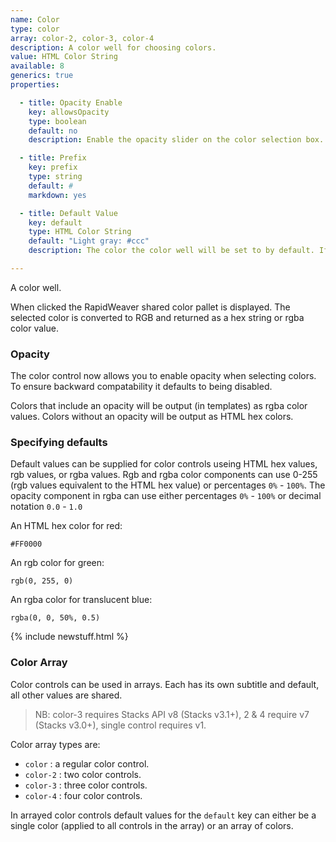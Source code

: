 ```yaml
---
name: Color
type: color
array: color-2, color-3, color-4
description: A color well for choosing colors.
value: HTML Color String
available: 8
generics: true
properties:

  - title: Opacity Enable
    key: allowsOpacity
    type: boolean
    default: no
    description: Enable the opacity slider on the color selection box.

  - title: Prefix
    key: prefix
    type: string
    default: #
    markdown: yes

  - title: Default Value
    key: default
    type: HTML Color String
    default: "Light gray: #ccc"
    description: The color the color well will be set to by default. If no color is provided light gray will be used.

---
```


A color well. 

When clicked the RapidWeaver shared color pallet is displayed. The selected color is converted to RGB and returned as a hex string or rgba color value.

### Opacity
The color control now allows you to enable opacity when selecting colors.  To ensure backward compatability it defaults to being disabled.

Colors that include an opacity will be output (in templates) as rgba color values.  Colors without an opacity will be output as HTML hex colors.


### Specifying defaults
Default values can be supplied for color controls useing HTML hex values, rgb values, or rgba values.  Rgb and rgba color components can use 0-255 (rgb values equivalent to the HTML hex value) or percentages `0%` - `100%`.  The opacity component in rgba can use either percentages `0%` - `100%` or decimal notation `0.0` - `1.0`

An HTML hex color for red:

```
#FF0000
```

An rgb color for green:

```
rgb(0, 255, 0)
```

An rgba color for translucent blue:

```
rgba(0, 0, 50%, 0.5)
```


{% include newstuff.html %}
### Color Array

Color controls can be used in arrays.  Each has its own subtitle and default, all other values are shared.

> NB: color-3 requires Stacks API v8 (Stacks v3.1+), 2 & 4 require v7 (Stacks v3.0+), single control requires v1.

Color array types are:

- `color` : a regular color control.
- `color-2` : two color controls.
- `color-3` : three color controls.
- `color-4` : four color controls.

In arrayed color controls default values for the `default` key can either be a single color (applied to all controls in the array) or an array of colors.

